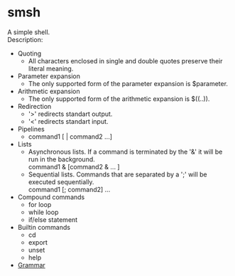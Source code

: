 # smsh
A simple shell.  
Description:
- Quoting
    - All characters enclosed in single and double quotes preserve their literal meaning.
- Parameter expansion
    - The only supported form of the parameter expansion is $parameter.
 - Arithmetic expansion
    - The only supported form of the arithmetic expansion is $((..)).
 - Redirection
    - '>' redirects standart output.
    - '<' redirects standart input.
 - Pipelines
    - command1 [ | command2 ...]
 - Lists
    - Asynchronous lists. If a command is terminated by the '&' it will be run in the background.  
    command1 & [command2 & ... ]
    - Sequential lists. Commands that are separated by a ';' will be executed sequentially.  
    command1 [; command2] ...
 - Compound commands
    - for loop
    - while loop
    - if/else statement
  - Builtin commands
    - cd
    - export
    - unset
    - help
- [Grammar](https://github.com/3axapMaiceenka/smsh/blob/main/doc/grammar.txt)
